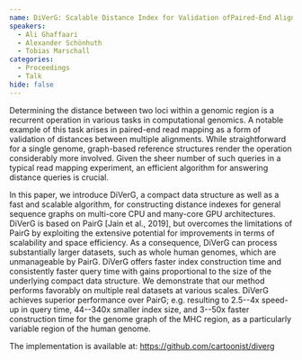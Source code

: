 ```yaml
---
name: DiVerG: Scalable Distance Index for Validation ofPaired-End Alignments in Sequence Graphs
speakers:
  - Ali Ghaffaari
  - Alexander Schönhuth
  - Tobias Marschall
categories:
  - Proceedings
  - Talk
hide: false
---
```


Determining the distance between two loci within a genomic
region is a recurrent operation in various tasks in
computational genomics. A notable example of this task
arises in paired-end read mapping as a form of validation
of distances between multiple alignments. While
straightforward for a single genome, graph-based reference
structures render the operation considerably more involved.
Given the sheer number of such queries in a typical read
mapping experiment, an efficient algorithm for answering
distance queries is crucial.

In this paper, we introduce DiVerG, a compact data
structure as well as a fast and scalable algorithm, for
constructing distance indexes for general sequence graphs
on multi-core CPU and many-core GPU architectures. DiVerG
is based on PairG [Jain et al., 2019], but overcomes the
limitations of PairG by exploiting the extensive potential
for improvements in terms of scalability and space
efficiency. As a consequence, DiVerG can process
substantially larger datasets, such as whole human genomes,
which are unmanageable by PairG. DiVerG offers faster index
construction time and consistently faster query time with
gains proportional to the size of the underlying compact
data structure. We demonstrate that our method performs
favorably on multiple real datasets at various scales.
DiVerG achieves superior performance over PairG; e.g.
resulting to 2.5--4x speed-up in query time, 44--340x
smaller index size, and 3--50x faster construction time for
the genome graph of the MHC region, as a particularly
variable region of the human genome.

The implementation is available at:
https://github.com/cartoonist/diverg